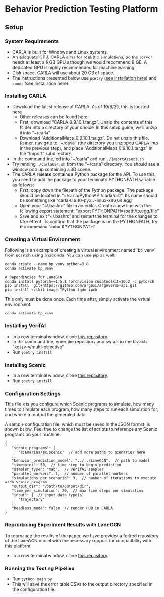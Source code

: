 # Behavior Prediction Testing Platform

## Setup

### System Requirements

* CARLA is built for Windows and Linux systems.
* An adequate GPU. CARLA aims for realistic simulations, so the server needs at least a 6 GB GPU although we would recommend 8 GB. A dedicated GPU is highly recommended for machine learning.
* Disk space. CARLA will use about 20 GB of space.
* The instructions presented below use `poetry` ([see installation here](https://python-poetry.org/docs/#installation)) and `conda` ([see installation here](https://conda.io/projects/conda/en/latest/user-guide/install/index.html)).

### Installing CARLA
* Download the latest release of CARLA. As of 10/6/20, this is located [here](https://github.com/carla-simulator/carla/releases/tag/0.9.10.1)
    * Other releases can be found [here](https://github.com/carla-simulator/carla/releases)
    * First, download “CARLA_0.9.10.1.tar.gz”. Unzip the contents of this folder into a directory of your choice. In this setup guide, we’ll unzip it into “~/carla”
    * Download “AdditionalMaps_0.9.10.1.tar.gz”. Do not unzip this file. Rather, navigate to “~/carla” (the directory you unzipped CARLA into in the previous step), and place “AdditionalMaps_0.9.10.1.tar.gz” in the “Import” subdirectory.
* In the command line, cd into “~/carla” and run `./ImportAssets.sh`
* Try running `./CarlaUE4.sh` from the “~/carla” directory. You should see a window pop up containing a 3D scene.
* The CARLA release contains a Python package for the API. To use this, you need to add the package to your terminal’s PYTHONPATH variable as follows:
    * First, copy down the filepath of the Python package. The package should be located in “~/carla/PythonAPI/carla/dist”. Its name should be something like “carla-0.9.10-py3.7-linux-x86_64.egg”
    * Open your “~/.bashrc” file in an editor. Create a new line with the following export statement: “export PYTHONPATH=/path/to/egg/file”
    * Save and exit “~/.bashrc” and restart the terminal for the changes to take effect. To confirm that the package is on the PYTHONPATH, try the command “echo $PYTHONPATH"

### Creating a Virtual Environment

Following is an example of creating a virtual environment named 'bp_venv' from scratch using anaconda. You can use pip as well:

```
conda create --name bp_venv python=3.8
conda activate bp_venv

# Dependencies for LaneGCN
conda install pytorch==1.5.1 torchvision cudatoolkit=10.2 -c pytorch
pip install  git+https://github.com/argoai/argoverse-api.git
pip install scikit-image IPython tqdm ipdb
```

This only must be done once. Each time after, simply activate the virtual environment:

`conda activate bp_venv`

### Installing VerifAI
* In a new terminal window, clone [this repository](https://github.com/BehaviorPredictionTestingPlatform/VerifAI).
* In the command line, enter the repository and switch to the branch "kesav-v/multi-objective"
* Run `poetry install`

### Installing Scenic
* In a new terminal window, clone [this repository](https://github.com/BehaviorPredictionTestingPlatform/Scenic).
* Run `poetry install`

### Configuration Settings

This file lets you configure which Scenic programs to simulate, how many times to simulate each program, how many steps to run each simulation for, and where to output the generated data.

A sample configuration file, which must be saved in the JSON format, is shown below. Feel free to change the list of scripts to reference any Scenic programs on your machine.

```
{
   "scenic_programs": [
      "scenarios/ex.scenic"  // add more paths to scenarios here
   ],
   "behavior_prediction_model": "../../LaneGCN",  // path to model
   "timepoint": 50,  // time step to begin prediction
   "sampler_type": "mab",  // VerifAI sampler
   "parallel_workers": 1,  // number of parallel workers
   "simulations_per_scenario": 3,  // number of iterations to execute each Scenic program
   "output_dir": "/path/to/output/dir",
   "time_per_simulation": 20,  // max time steps per simulation
   "input": [  // input data type(s)
      "trajectory"
   ],
   "headless_mode": false  // render HUD in CARLA
}
```

### Reproducing Experiment Results with LaneGCN

To reproduce the results of the paper, we have provided a forked repository of the LaneGCN model with the necessary support for compatibility with this platform.

* In a new terminal window, clone [this repository](https://github.com/BehaviorPredictionTestingPlatform/LaneGCN).

### Running the Testing Pipeline

* Run `python main.py`
* This will save the error table CSVs to the output directory specified in the configuration file.